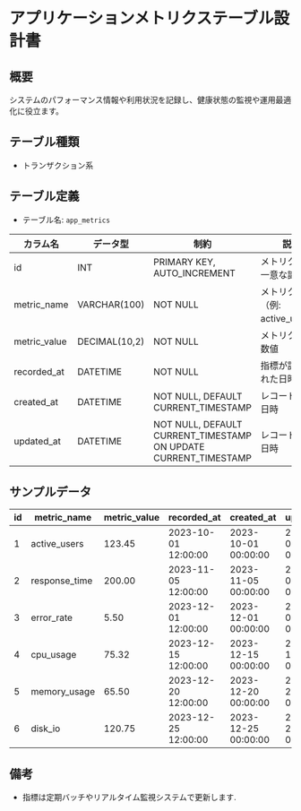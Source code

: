 # アプリケーションメトリクステーブル設計書

## 概要
システムのパフォーマンス情報や利用状況を記録し、健康状態の監視や運用最適化に役立ます。

## テーブル種類
- トランザクション系

## テーブル定義
- テーブル名: `app_metrics`

| カラム名     | データ型     | 制約                              | 説明                                     |
|--------------|--------------|-----------------------------------|------------------------------------------|
| id           | INT          | PRIMARY KEY, AUTO_INCREMENT       | メトリクスの一意な識別子                  |
| metric_name  | VARCHAR(100) | NOT NULL                          | メトリクス名（例: active_users）         |
| metric_value | DECIMAL(10,2)| NOT NULL                          | メトリクスの数値                          |
| recorded_at  | DATETIME     | NOT NULL                          | 指標が記録された日時                       |
| created_at   | DATETIME     | NOT NULL, DEFAULT CURRENT_TIMESTAMP | レコード作成日時                       |
| updated_at   | DATETIME     | NOT NULL, DEFAULT CURRENT_TIMESTAMP ON UPDATE CURRENT_TIMESTAMP | レコード更新日時 |

## サンプルデータ

| id | metric_name   | metric_value | recorded_at          | created_at           | updated_at           |
|----|---------------|--------------|----------------------|----------------------|----------------------|
| 1  | active_users  | 123.45       | 2023-10-01 12:00:00  | 2023-10-01 00:00:00  | 2023-10-01 00:00:00  |
| 2  | response_time | 200.00       | 2023-11-05 12:00:00  | 2023-11-05 00:00:00  | 2023-11-05 00:00:00  |
| 3  | error_rate    |  5.50        | 2023-12-01 12:00:00  | 2023-12-01 00:00:00  | 2023-12-01 00:00:00  |
| 4  | cpu_usage     | 75.32        | 2023-12-15 12:00:00  | 2023-12-15 00:00:00  | 2023-12-15 00:00:00  |
| 5  | memory_usage  | 65.50        | 2023-12-20 12:00:00  | 2023-12-20 00:00:00  | 2023-12-20 00:00:00  |
| 6  | disk_io       | 120.75       | 2023-12-25 12:00:00  | 2023-12-25 00:00:00  | 2023-12-25 00:00:00  |

## 備考
- 指標は定期バッチやリアルタイム監視システムで更新します.
